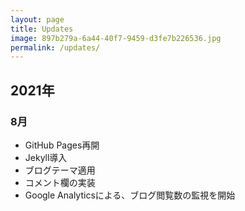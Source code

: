 ```yaml
---
layout: page
title: Updates
image: 897b279a-6a44-40f7-9459-d3fe7b226536.jpg
permalink: /updates/
---
```

## 2021年

### 8月
- GitHub Pages再開
- Jekyll導入
- ブログテーマ適用
- コメント欄の実装
- Google Analyticsによる、ブログ閲覧数の監視を開始